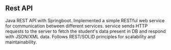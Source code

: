 ## Rest API

Java REST API with Springboot. Implemented a simple RESTful web service for communication between different services. service sends HTTP requests to the server to fetch the student's data present in DB and respond with JSON/XML data. Follows REST/SOLID principles for scalability and maintainability.
